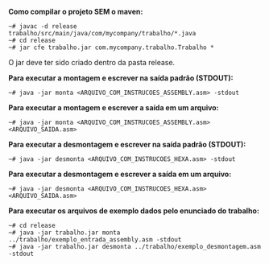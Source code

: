 **Como compilar o projeto SEM o maven:**

    ~# javac -d release trabalho/src/main/java/com/mycompany/trabalho/*.java
    ~# cd release
    ~# jar cfe trabalho.jar com.mycompany.trabalho.Trabalho *

O jar deve ter sido criado dentro da pasta release.  

**Para executar a montagem e escrever na saída padrão (STDOUT):**

    ~# java -jar monta <ARQUIVO_COM_INSTRUCOES_ASSEMBLY.asm> -stdout

**Para executar a montagem e escrever a saída em um arquivo:**

    ~# java -jar monta <ARQUIVO_COM_INSTRUCOES_ASSEMBLY.asm> <ARQUIVO_SAIDA.asm>

**Para executar a desmontagem e escrever na saída padrão (STDOUT):**

    ~# java -jar desmonta <ARQUIVO_COM_INSTRUCOES_HEXA.asm> -stdout  

**Para executar a desmontagem e escrever a saída em um arquivo:**

    ~# java -jar desmonta <ARQUIVO_COM_INSTRUCOES_HEXA.asm> <ARQUIVO_SAIDA.asm>


**Para executar os arquivos de exemplo dados pelo enunciado do trabalho:**

    ~# cd release
    ~# java -jar trabalho.jar monta ../trabalho/exemplo_entrada_assembly.asm -stdout
    ~# java -jar trabalho.jar desmonta ../trabalho/exemplo_desmontagem.asm -stdout



